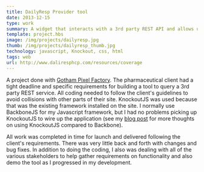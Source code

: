 ```yaml
---
title: DailyResp Provider tool 
date: 2013-12-15
type: work
summary: A widget that interacts with a 3rd party REST API and allows users to search for health care providers. 
template: project.hbs
image: /img/projects/dailyresp.jpg
thumb: /img/projects/dailyresp_thumb.jpg
technology: javascript, Knockout, css, html
tags: web
url: http://www.daliresphcp.com/resources/coverage 
---
```

A project done with [Gotham Pixel Factory][1].
The pharmaceutical client had a tight deadline and specific requirements for building a tool to query a 3rd party REST service. All coding needed to follow the client's guidelines to avoid collisions with other parts of their site. KnockoutJS was used because that was the existing framework installed on the site. I normally use BackboneJS for my Javascript framework, but I had no problems picking up KnockoutJS to wire up the application (see my [blog post][2] for more thoughts on using
KnockoutJS compared to Backbone). 

All work was completed in time for launch and delivered following the client's requirements. There was very little back and forth with changes and bug fixes. In addition to doing the coding, I also was dealing with all of the various stakeholders to help gather requirements on functionality and also demo the tool as I progressed in my development. 

[1]: http://www.gothampixelfactory.com
[2]: /articles/backbone-vs-knockout/
